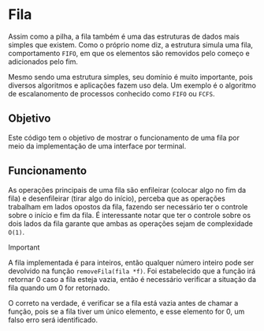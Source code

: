# Fila
Assim como a pilha, a fila também é uma das estruturas de dados mais simples que existem. Como o próprio nome diz, a estrutura simula uma fila, comportamento `FIFO`, em que os elementos são removidos pelo começo e adicionados pelo fim.

Mesmo sendo uma estrutura simples, seu domínio é muito importante, pois diversos algoritmos e aplicações fazem uso dela. Um exemplo é o algoritmo de escalanomento de processos conhecido como `FIFO` ou `FCFS`.

## Objetivo
Este código tem o objetivo de mostrar o funcionamento de uma fila por meio da implementação de uma interface por terminal.

## Funcionamento
As operações principais de uma fila são enfileirar (colocar algo no fim da fila) e desenfileirar (tirar algo do início), perceba que as operações trabalham em lados opostos da fila, fazendo ser necessário ter o controle sobre o início e fim da fila. É interessante notar que ter o controle sobre os dois lados da fila garante que ambas as operações sejam de complexidade `O(1)`.

> [!important]
> A fila implementada é para inteiros, então qualquer número inteiro pode ser devolvido na função `removeFila(fila *f)`. Foi estabelecido que a função irá retornar 0 caso a fila esteja vazia, então é necessário verificar a situação da fila quando um 0 for retornado.
>
> O correto na verdade, é verificar se a fila está vazia antes de chamar a função, pois se a fila tiver um único elemento, e esse elemento for 0, um falso erro será identificado.
